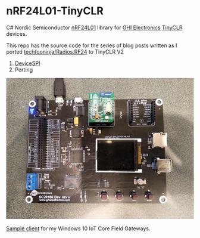 # nRF24L01-TinyCLR
C# Nordic Semiconductor [nRF24L01](https://www.nordicsemi.com/Products/Low-power-short-range-wireless/nRF24-series) library for
[GHI Electronics](https://www.ghielectronics.com/) [TinyCLR](https://www.ghielectronics.com/tinyclr/) devices.

This repo has the source code for the series of blog posts written as I ported [techfooninja/Radios.RF24](https://github.com/techfooninja/Radios.RF24) to TinyCLR V2

01. [DeviceSPI](https://blog.devmobile.co.nz/2020/05/13/tinyclr-os-v2-nrf24l01-library-part1/)
02. Porting

![Meadow PoC testrig](SC20100MikroenRF24L01TinyCLRV2.jpg)

[Sample client](https://blog.devmobile.co.nz/) for my Windows 10 IoT Core Field Gateways.
